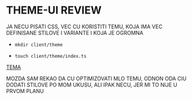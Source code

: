 # THEME-UI REVIEW

JA NECU PISATI CSS, VEC CU KORISTITI TEMU, KOJA IMA VEC DEFINISANE STILOVE I VARIANTE I KOJA JE OGROMNA

- `mkdir client/theme`

- `touch client/theme/index.ts`

[TEMA](/client/theme/index.ts)

MOZDA SAM REKAO DA CU OPTIMIZOVATI MLO TEMU, ODNON ODA CIU DODATI STILOVE PO MOM UKUSU, ALI IPAK NECU, JER MI TO NIJE U PRVOM PLANU
